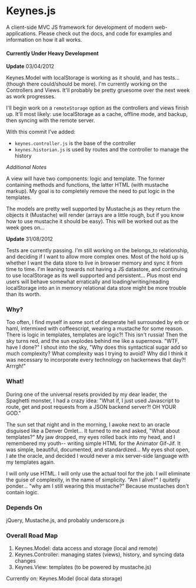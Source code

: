 # Keynes.js #

A client-side MVC JS framework for development of modern web-applications. Please check out the docs, and code for examples and information on how it all works.

#### Currently Under Heavy Development ####

**Update** 03/04/2012

Keynes.Model with localStorage is working as it should, and has tests... (though there could/should be more). I'm currently working on the Controllers and Views. It'll probably be pretty gruesome over the next week as work progresses. 

I'll begin work on a `remoteStorage` option as the controllers and views finish up. It'll most
likely: use localStorage as a cache, offline mode, and backup, then syncing with the remote server.

With this commit I've added:

* `keynes.controller.js` is the base of the controller
* `keynes.historian.js` is used by routes and the controller to manage the history

_Additional Notes_

A view will have two components: logic and template. The former containing methods and functions, the latter HTML (with mustache markup). My goal is to completely remove the need to put logic in the templates.

The models are pretty well supported by Mustache.js as they return the objects it (Mustache) 
will render (arrays are a little rough, but if you know how to use mustache it should be easy).
This will be worked out as the week goes on...



**Update** 31/08/2012

Tests are currently passing. I'm still working on the belongs_to relationship,
and deciding if I want to allow more complex ones. Most of the hold up is
whether I want the data store to live in browser memory and sync it from time
to time. I'm leaning towards not having a JS datastore, and continuing to
use localStorage as its well supported and persistent... Plus most end users
will behave somewhat erratically and loading/writing/reading localStorage into
an in memory relational data store might be more trouble than its worth.

### Why? ###

Too often, I find myself in some sort of desperate hell surrounded by erb or haml,
intermixed with coffeescript, wearing a mustache for some reason. There is logic in templates, templates are logic?! This isn't russia! Then the sky turns red, and the sun explodes behind me like a supernova. "WTF, have I done?" I shout into the sky, "Why does this syntactical sugar add so much complexity? What complexity was I trying to avoid? Why did I think it was necessary to incorporate every technology on hackernews that day?! Arrrgh!"

### What! ###

During one of the universal resets provided by my dear leader, the Spaghetti monster, I had a crazy idea: "What if, I just used Javascript to route, get and post requests from a JSON backend server?! OH YOUR GOD." 

The sun set that night and in the morning, I awoke next to an oracle disguised like a Denver Omlet... It turned to me and asked, "What about templates?" My jaw dropped, my eyes rolled back into my head, and I remembered my youth-- writing simple HTML for the Animator Gif-Jif. It was simple, beautiful, documented, and standardized... My eyes shot open, I ate the oracle, and decided I would never a mix server-side language with my templates again. 

I will only use HTML. I will only use the actual tool for the job. I will eliminate the guise of complexity, in the name of simplicity. "Am I alive?" I quitetly ponder... "why am I still wearing this mustache?" Because mustaches don't contain logic.

### Depends On ###

jQuery, Mustache.js, and probably underscore.js

### Overall Road Map ####

1. Keynes.Model: data access and storage (local and remote)
1. Keynes.Controller: managing states (views), history, and syncing data changes
1. Keynes.View: templates (to be powered by mustache.js)

Currently on: Keynes.Model (local data storage)